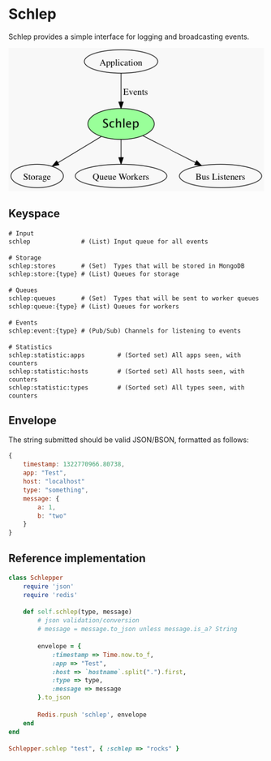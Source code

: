 # Schlep

Schlep provides a simple interface for logging and broadcasting events.

![Schlep](https://github.com/Movitas/schlep/raw/master/Readme.png)

## Keyspace

```
# Input
schlep              # (List) Input queue for all events

# Storage
schlep:stores       # (Set)  Types that will be stored in MongoDB
schlep:store:{type} # (List) Queues for storage

# Queues
schlep:queues       # (Set)  Types that will be sent to worker queues
schlep:queue:{type} # (List) Queues for workers

# Events
schlep:event:{type} # (Pub/Sub) Channels for listening to events

# Statistics
schlep:statistic:apps         # (Sorted set) All apps seen, with counters
schlep:statistic:hosts        # (Sorted set) All hosts seen, with counters
schlep:statistic:types        # (Sorted set) All types seen, with counters
```

## Envelope

The string submitted should be valid JSON/BSON, formatted as follows:

```js
{
    timestamp: 1322770966.80738,
    app: "Test",
    host: "localhost"
    type: "something",
    message: {
        a: 1,
        b: "two"
    }
}
```

## Reference implementation

```rb
class Schlepper
    require 'json'
    require 'redis'

    def self.schlep(type, message)
        # json validation/conversion
        # message = message.to_json unless message.is_a? String
    
        envelope = {
            :timestamp => Time.now.to_f,
            :app => "Test",
            :host => `hostname`.split(".").first,
            :type => type, 
            :message => message
        }.to_json
        
        Redis.rpush 'schlep', envelope
    end
end

Schlepper.schlep "test", { :schlep => "rocks" }
```


